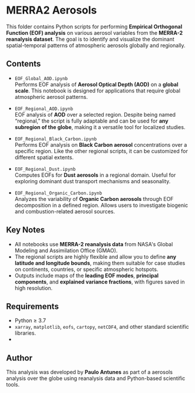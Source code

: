 # MERRA2 Aerosols

This folder contains Python scripts for performing **Empirical Orthogonal Function (EOF) analysis** on various aerosol variables from the **MERRA-2 reanalysis dataset**. The goal is to identify and visualize the dominant spatial-temporal patterns of atmospheric aerosols globally and regionally.

## Contents

- `EOF_Global_AOD.ipynb`  
  Performs EOF analysis of **Aerosol Optical Depth (AOD)** on a **global scale**. This notebook is designed for applications that require global atmospheric aerosol patterns.

- `EOF_Regional_AOD.ipynb`  
  EOF analysis of **AOD** over a selected region. Despite being named “regional,” the script is fully adaptable and can be used for **any subregion of the globe**, making it a versatile tool for localized studies.

- `EOF_Regional_Black_Carbon.ipynb`  
  Performs EOF analysis on **Black Carbon aerosol** concentrations over a specific region. Like the other regional scripts, it can be customized for different spatial extents.

- `EOF_Regional_Dust.ipynb`  
  Computes EOFs for **Dust aerosols** in a regional domain. Useful for exploring dominant dust transport mechanisms and seasonality.

- `EOF_Regional_Organic_Carbon.ipynb`  
  Analyzes the variability of **Organic Carbon aerosols** through EOF decomposition in a defined region. Allows users to investigate biogenic and combustion-related aerosol sources.

## Key Notes

- All notebooks use **MERRA-2 reanalysis data** from NASA's Global Modeling and Assimilation Office (GMAO).
- The regional scripts are highly flexible and allow you to define **any latitude and longitude bounds**, making them suitable for case studies on continents, countries, or specific atmospheric hotspots.
- Outputs include maps of the **leading EOF modes**, **principal components**, and **explained variance fractions**, with figures saved in high resolution.

## Requirements

- Python ≥ 3.7  
- `xarray`, `matplotlib`, `eofs`, `cartopy`, `netCDF4`, and other standard scientific libraries.
- 
## Author

This analysis was developed by **Paulo Antunes** as part of a aerosols analysis over the globe using reanalysis data and Python-based scientific tools.
